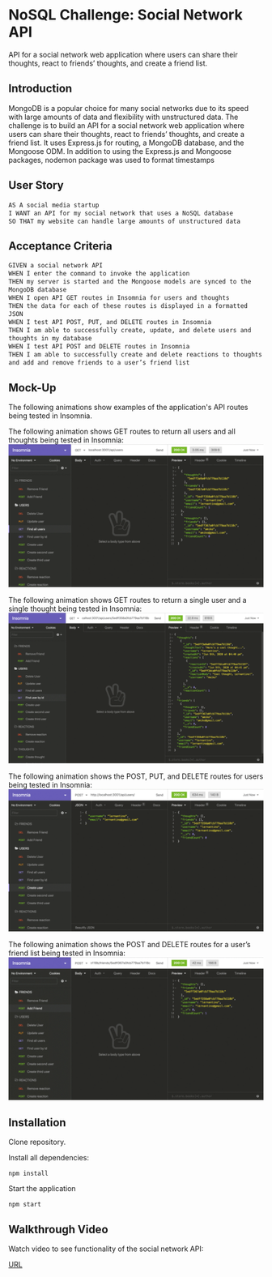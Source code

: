 # NoSQL Challenge: Social Network API
API for a social network web application where users can share their thoughts, react to friends’ thoughts, and create a friend list.

## Introduction
MongoDB is a popular choice for many social networks due to its speed with large amounts of data and flexibility with unstructured data. The challenge is to build an API for a social network web application where users can share their thoughts, react to friends’ thoughts, and create a friend list. It uses Express.js for routing, a MongoDB database, and the Mongoose ODM. In addition to using the Express.js and Mongoose packages, nodemon package was used to format timestamps

## User Story
```
AS A social media startup
I WANT an API for my social network that uses a NoSQL database
SO THAT my website can handle large amounts of unstructured data
```

## Acceptance Criteria
```
GIVEN a social network API
WHEN I enter the command to invoke the application
THEN my server is started and the Mongoose models are synced to the MongoDB database
WHEN I open API GET routes in Insomnia for users and thoughts
THEN the data for each of these routes is displayed in a formatted JSON
WHEN I test API POST, PUT, and DELETE routes in Insomnia
THEN I am able to successfully create, update, and delete users and thoughts in my database
WHEN I test API POST and DELETE routes in Insomnia
THEN I am able to successfully create and delete reactions to thoughts and add and remove friends to a user’s friend list
```

## Mock-Up
The following animations show examples of the application's API routes being tested in Insomnia.

The following animation shows GET routes to return all users and all thoughts being tested in Insomnia:
![Animation of API](./src/img/screen1.gif)

The following animation shows GET routes to return a single user and a single thought being tested in Insomnia:
![Animation of API](./src/img/screen2.gif)

The following animation shows the POST, PUT, and DELETE routes for users being tested in Insomnia:
![Animation of API](./src/img/screen3.gif)

The following animation shows the POST and DELETE routes for a user’s friend list being tested in Insomnia:
![Animation of API](./src/img/screen4.gif)

## Installation

Clone repository.

Install all dependencies:
```
npm install
```
Start the application
```
npm start
```


## Walkthrough Video

Watch video to see functionality of the social network API:

[URL](https://drive.google.com/file/d/1wM7RNiqhlGIdhQX2uV21cy3RWsSrULno/view)